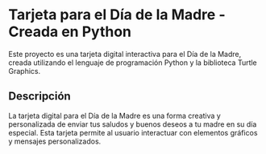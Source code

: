 # Tarjeta para el Día de la Madre - Creada en Python

Este proyecto es una tarjeta digital interactiva para el Día de la Madre, creada utilizando el lenguaje de programación Python y la biblioteca Turtle Graphics.

## Descripción

La tarjeta digital para el Día de la Madre es una forma creativa y personalizada de enviar tus saludos y buenos deseos a tu madre en su día especial. Esta tarjeta permite al usuario interactuar con elementos gráficos y mensajes personalizados.
